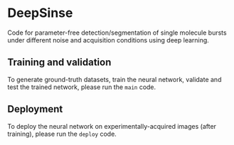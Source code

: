 # DeepSinse
Code for parameter-free detection/segmentation of single molecule bursts under different noise and acquisition conditions using deep learning.
## Training and validation
To generate ground-truth datasets, train the neural network, validate and test the trained network, please run the `main` code.
## Deployment
To deploy the neural network on experimentally-acquired images (after training), please run the `deploy` code.
